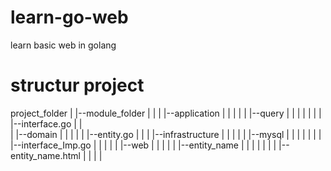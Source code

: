 # learn-go-web
learn basic web in golang

# structur project

project_folder
 |
 |--module_folder
 |  |
 |  |--application
 |  |   |
 |  |   |--query
 |  |   |   |
 |  |   |   |--interface.go
 |  |   
 |  |--domain
 |  |   |
 |  |   |--entity.go
 |  |
 |  |--infrastructure
 |  |   |
 |  |   |--mysql
 |  |   |   |
 |  |   |   |--interface_Imp.go
 |  |   |   |
 |  |--web
 |  |   |
 |  |   |--entity_name
 |  |   |   |
 |  |   |   |--entity_name.html
 |  |   |   |

